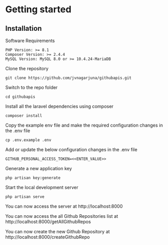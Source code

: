 # Getting started

## Installation

Software Requirements

    PHP Version: >= 8.1
    Composer Version: >= 2.4.4
    MySQL Version: MySQL 8.0 or >= 10.4.24-MariaDB

Clone the repository

    git clone https://github.com/jvnagarjuna/githubapis.git

Switch to the repo folder

    cd githubapis

Install all the laravel dependencies using composer

    composer install

Copy the example env file and make the required configuration changes in the .env file

    cp .env.example .env

Add or update the below configuration changes in the .env file

    GITHUB_PERSONAL_ACCESS_TOKEN=<<ENTER_VALUE>>

Generate a new application key

    php artisan key:generate

Start the local development server

    php artisan serve    

You can now access the server at http://localhost:8000

You can now access the all Github Repositories list at http://localhost:8000/getAllGithubRepos

You can now create the new Github Repository at http://localhost:8000/createGithubRepo

